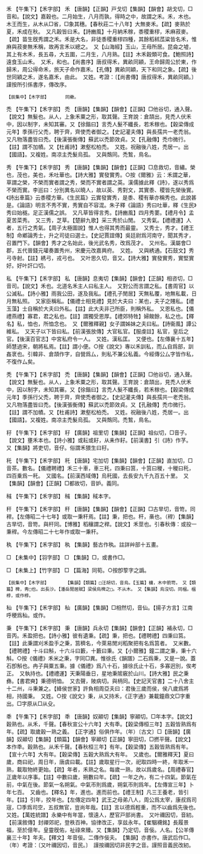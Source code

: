 <!-- { "loadSidebar": true } -->
禾	【午集下】【禾字部】	禾	【唐韻】【正韻】戸戈切【集韻】【韻會】胡戈切，□音和。【說文】嘉穀也。二月始生，八月而孰，得時之中，故謂之禾。禾，木也。木王而生，从木从□省，□象其穗。【春秋莊二十八年】大無麥禾。【疏】麥熟於夏，禾成在秋。　又凡穀皆曰禾。【詩豳風】十月納禾稼，黍稷重穋，禾麻菽麥。【疏】苗生旣秀謂之禾。禾是大名，非徒黍稷重穋四種，其餘稻秫苽粱皆名禾，惟麻與菽麥無禾稱，故再言禾以總之。　又【山海經】玉山，王母所居。昆侖之墟，其上有木禾，長五尋，大五圍，二月生，八月熟。【註】木禾穀類可食。【鮑照詩】遠食玉山禾。　又禾，和也。【尚書序】唐叔得禾，異畝同穎，王命歸周公於東，作歸禾，周公得命禾，旅天子命作嘉禾。【孔傳】異畝同穎，天下和同之象。【疏】後世同穎之禾，遂名嘉禾，由此。　又姓。考證：〔【尚書傳】唐叔得禾，異畝同穎。〕　謹按所引係書序，傳改序。 

	【辰集中】【木字部】		同樕。

禿	【午集下】【禾字部】	禿	【唐韻】【集韻】【韻會】【正韻】□他谷切，通入聲。【說文】無髮也。从人，上象禾粟之形，取其聲。王育說：倉頡出，見禿人伏禾中，因以制字，未知其審。又【徐鍇曰】言禿人髮不纖長，若禾稼也。【穀梁傳成元年】季孫行父禿，聘于齊，齊使禿者御之。【史記灌夫傳】與長孺共一老禿翁。　又凡物落盡皆曰禿。【後漢張衡傳】蘇武以禿節效貞。又【孔融傳】禿巾微行。【註】謂不加幘。又【杜甫詩】漱壑松柏禿。　又姓。祝融後八姓，禿居一。出【國語】。又複姓。南凉主禿髮烏孤。　又與鵚同。禿鶖，鳥名。

秀	【午集下】【禾字部】	秀	【唐韻】【集韻】【韻會】【正韻】□息救切，音繡。榮也，茂也，美也，禾吐華也。【詩大雅】實發實秀。○按《爾雅》云：禾謂之華，草謂之榮，不榮而實者謂之秀，榮而不實者謂之英。漢儒據此釋《詩》，遂以秀爲不榮而實。李巡曰：分別異名以曉人，故以英、秀對文，其實黍、稷皆先榮後實。《詩出車篇》云黍稷方華。《生民篇》云實發實秀，是黍、稷有華亦稱秀也。此說甚是。《論語》明言不秀不實，秀實自不容混。朱子釋《論語》秀曰吐華，釋《生民》秀曰始穟。足正漢儒之誤。　又凡草皆得言秀。【詩豳風】四月秀葽。【禮月令】孟夏苦菜秀。　又三秀，芝草。【楚辭九歌】采三秀於山閒。　又秀氣。【禮禮運】人者，五行之秀氣。【周子太極圖說】惟人也得其秀而最靈。　又秀士，秀才。【禮王制】命鄕論秀士，升之司徒曰選士。【史記賈誼傳】吳廷尉爲河南守，聞其秀才，召置門下。【韻會】秀才之名始此，後光武名秀，改爲茂才。　又州名。漢屬會□郡，五代晉錢元瓘奏置秀州，宋慶元改嘉興府。　又姓。　又與綉通。【石鼓文】秀弓寺射。【註】綉弓，戎弓也。　又叶思久切，音又。【詩大雅】實發實秀，實堅實好。好叶訐口切。

私	【午集下】【禾字部】	私	【唐韻】息夷切【集韻】【韻會】【正韻】相咨切，□音司。【說文】禾也。北道名禾主人曰私主人。　又對公而言謂之私。【書周官】以公滅私。【詩小雅】雨我公田，遂及我私。【禮孔子閒居】天無私覆，地無私載，日月無私照。　又家臣稱私。【儀禮士相見禮】見於大夫曰：某也，夫子之賤私。【禮玉藻】士自稱於大夫曰外私。【註】此大夫非己所臣，則稱外私。　又恩私也。【儀禮燕禮】寡君，君之私也。【註】謂獨受恩厚。【禮郊特牲】婦餕餘，私之也。【釋名】私，恤也，所恤念也。　又【爾雅釋親】女子謂姊妹之夫曰私。【詩衞風】譚公維私。　又天子以下皆曰私。【前漢張放傳】大官私官。【服虔註】私官，皇后之官。【後漢百官志】中宮私府令一人。　又姓。漢私匡。　又便也。【左傳襄十五年】師慧過宋，朝將私焉。【註】謂小便。○按《說文》專以禾訓私，而厶自爲部，訓姦衺也。引韓非、倉頡作字，自營爲厶，則私不兼公私義。今經傳公厶字皆作私，不復作厶矣。

秃	【午集下】【禾字部】	禿	【唐韻】【集韻】【韻會】【正韻】□他谷切，通入聲。【說文】無髮也。从人，上象禾粟之形，取其聲。王育說：倉頡出，見禿人伏禾中，因以制字，未知其審。又【徐鍇曰】言禿人髮不纖長，若禾稼也。【穀梁傳成元年】季孫行父禿，聘于齊，齊使禿者御之。【史記灌夫傳】與長孺共一老禿翁。　又凡物落盡皆曰禿。【後漢張衡傳】蘇武以禿節效貞。又【孔融傳】禿巾微行。【註】謂不加幘。又【杜甫詩】漱壑松柏禿。　又姓。祝融後八姓，禿居一。出【國語】。又複姓。南凉主禿髮烏孤。　又與鵚同。禿鶖，鳥名。

秄	【午集下】【禾字部】	秄	【廣韻】祖里切【集韻】【正韻】祖似切，□音子。【說文】壅禾本也。【詩小雅】或耘或耔，从耒作耔。【前漢書】引《詩》作芓。　又【集韻】將吏切，音仔。俗謂禾猥生曰秄。

秅	【午集下】【禾字部】	秅	【唐韻】宅加切【集韻】【韻會】【正韻】直加切，□音茶。數名。【儀禮聘禮】禾三十車，車三秅，四秉曰筥，十筥曰稯，十稯曰秅，四百乗爲一秅。　又國名。【前漢西域傳】烏秅國，去長安九千九百五十里。　又【集韻】【韻會】【正韻】□都故切，音妒。義同。

稶	【午集下】【禾字部】	稶	【集韻】稢本字。

秆	【午集下】【禾字部】	秆	【唐韻】【集韻】【韻會】【正韻】□古旱切，音笴。同稈。【左傳昭二十七年】或取一秉秆焉。【註】秉，把也。秆，槀也。（稈）【集韻】古旱切，音笴。與杆同。【博雅】稻穰謂之稈。【說文】禾莖也。引春秋傳：或投一秉稈。今左傳昭二十七年作或取一秉秆。

秇	【午集下】【禾字部】	秇	【集韻】藝古作秇。註詳艸部十五畫。

□	【未集中】【羽字部】	□	【集韻】□，或書作□。

□	【未集上】【竹字部】	□	【篇海】同筍。○按卽箰字之譌。

	【辰集中】【木字部】		【集韻】【類篇】□汪胡切，音烏。【玉篇】槦，木中箭笴。　又【類篇】椑，靑□也。出長沙。【潘岳閒居賦】梁侯烏椑之□。不从木。　又【集韻】烏沒切。同榲。榲桲，或作桲。

秈	【午集下】【禾字部】	秈	【廣韻】【集韻】□相然切，音仙。【揚子方言】江南呼稉爲秈。或作。

秉	【午集下】【禾字部】	秉	【唐韻】兵永切【集韻】【韻會】【正韻】補永切，□音丙。禾盈把也。【詩小雅】彼有遺秉。【疏】秉，把也。【禮聘禮】四秉曰筥。【註】此秉謂刈禾盈手之秉，筥穧名，今萊易閒刈稻聚把有名爲筥者。　又米數。【禮聘禮】十斗曰斛，十六斗曰籔，十籔曰秉。又【小爾雅】鐘二謂之秉，秉十六斛。○按《儀禮》禾米之秉，字同□異。惟徐氏《韻譜》二石爲秉，又是一說。蓋石卽斛也。冉子與粟五秉。據《儀禮》爲八十石，據徐氏止十石，多寡迥別，俟考正。　又執持也。【禮禮運】天秉陽垂日，星地秉隂竅於山川。【詩大雅】民之秉彝。【書君奭】秉德明恤。　又去聲，陂病切。與柄同。【史記天官書】二十八舍主十二州，斗秉兼之。【絳侯世家】許負相周亞夫曰：君後三歲而侯，侯八歲爲將相，持國秉。　又姓。○按《說文》秉，从又持禾，《正字通》兼載鐘鼎文□字重出。□字原从□从殳。

秊	【午集下】【禾字部】	秊	【唐韻】奴顚切【集韻】寧顚切。□年本字。【說文】穀熟也。从禾，千聲。【春秋宣公十六年】大有秊。【穀梁傳桓三年】五穀皆熟爲有年。【疏】取歲穀一熟之義。　【正字通】俗俱作年。（年）〔古文〕□【唐韻】【廣韻】奴顚切【集韻】【類篇】【韻會】寧顚切【正韻】寧田切，□撚平聲。【說文】本作秊。穀熟也。从禾千聲。【春秋桓三年】有年。【穀梁傳】五穀皆熟爲有年。【宣十六年】大有年。【穀梁傳】五穀大熟爲大有年。　又歲也。【爾雅釋天】夏曰歲，商曰祀，周日年，唐虞曰載。【註】歲取星行一次，祀取四時一終，年取禾一熟，載取物終更始。【疏】年者，禾熟之名。每歲一熟，故以爲歲名。【周禮春官】正歲年以序事。【註】中數曰歲，朔數曰年。【疏】一年之內，有二十四氣。節氣在前，中氣在後。節氣一名朔氣。中氣帀則爲歲，朔氣帀則爲年。【左傳宣三年】卜年七百。　又齒也。【釋名】年，進也。進而前也。【禮王制】凡三王養老，皆引年。【註】引年，挍年也。【左傳定四年】武王之母弟八人，周公爲太宰，康叔爲司宼，□季爲司空，五叔無官，豈尚年哉。【註】言以德爲輕重，而不以齒爲先後也。　又姓。【萬姓統譜】永樂中有年當，懷遠人，歷官戸部尚書。　又叶禰因切，音紉。【前漢敘傳】封禪郊祀，登秩百神。協律改正，享兹永年。【崔駰襪銘】長履景福，至於億年。皇靈旣佑，祉祿來臻。又【集韻】乃定切，音佞。人名。【公羊傳襄三十年】年夫。【釋文】年音佞。二傳作佞夫。　【集韻】亦書作。唐武后作□。（年）考證：〔又叶禰因切，音民。〕　謹按禰因切非民字之音。謹照音義民改紉。

